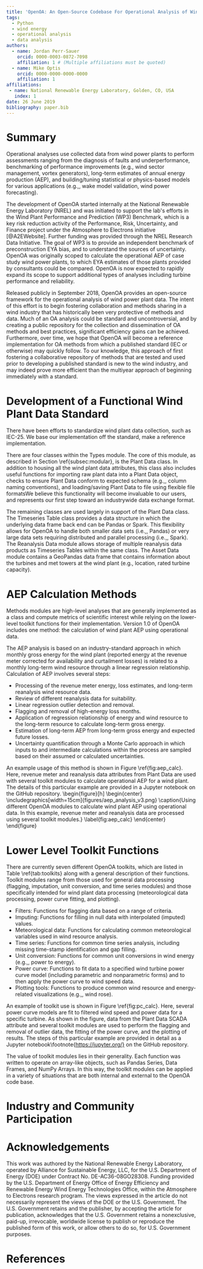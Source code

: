 ```yaml
---
title: 'OpenOA: An Open-Source Codebase For Operational Analysis of Wind Farms'
tags:
  - Python
  - wind energy
  - operational analysis
  - data analysis
authors:
  - name: Jordan Perr-Sauer
    orcid: 0000-0003-0872-7098
    affiliation: 1 # (Multiple affiliations must be quoted)
  - name: Mike Optis
    orcid: 0000-0000-0000-0000
    affiliation: 1
affiliations:
 - name: National Renewable Energy Laboratory, Golden, CO, USA
   index: 1
date: 26 June 2019
bibliography: paper.bib
---
```


# Summary

Operational analyses use collected data from wind power plants to perform assessments ranging from the diagnosis of faults and underperformance, benchmarking of performance improvements (e.g., wind sector management, vortex generators), long-term estimates of annual energy production (AEP), and building/tuning statistical or physics-based models for various applications (e.g.,, wake model validation, wind power forecasting).

The development of OpenOA started internally at the National Renewable Energy Laboratory (NREL) and was initiated to support the lab's efforts in the Wind Plant Performance and Prediction (WP3) Benchmark, which is a key risk reduction activity of the Performance, Risk, Uncertainty, and Finance project under the Atmosphere to Electrons initiative [@A2EWebsite].
Further funding was provided through the NREL Research Data Initiative.
The goal of WP3 is to provide an independent benchmark of preconstruction EYA bias, and to understand the sources of uncertainty.
OpenOA was originally scoped to calculate the operational AEP of case study wind power plants, to which EYA estimates of those plants provided by consultants could be compared.
OpenOA is now expected to rapidly expand its scope to support additional types of analyses including turbine performance and reliability.

Released publicly in September 2018, OpenOA provides an open-source framework for the operational analysis of wind power plant data.
The intent of this effort is to begin fostering collaboration and methods sharing in a wind industry that has historically been very protective of methods and data.
Much of an OA analysis could be standard and uncontroversial, and by creating a public repository for the collection and dissemination of OA methods and best practices, significant efficiency gains can be achieved.
Furthermore, over time, we hope that OpenOA will become a reference implementation for OA methods from which a published standard (IEC or otherwise) may quickly follow.
To our knowledge, this approach of first fostering a collaborative repository of methods that are tested and used prior to developing a published standard is new to the wind industry, and may indeed prove more efficient than the multiyear approach of beginning immediately with a standard.

# Development of a Functional Wind Plant Data Standard
There have been efforts to standardize wind plant data collection, such as IEC-25.
We base our implementation off the standard, make a reference implementation.

There are four classes within the Types module.
The core of this module, as described in Section \ref{subsec:modular}, is the Plant Data class.
In addition to housing all the wind plant data attributes, this class also includes useful functions for importing raw plant data into a Plant Data object, checks to ensure Plant Data conform to expected schema (e.g.,, column naming conventions), and loading/saving Plant Data to file using flexible file formatsWe believe this functionality will become invaluable to our users, and represents our first step toward an industrywide data exchange format.

The remaining classes are used largely in support of the Plant Data class.
The Timeseries Table class provides a data structure in which the underlying data frame back end can be Pandas or Spark.
This flexibility allows for OpenOA to handle both smaller data sets (i.e.,, Pandas) or very large data sets requiring distributed and parallel processing (i.e.,, Spark).
The Reanalysis Data module allows storage of multiple reanalysis data products as Timeseries Tables within the same class.
The Asset Data module contains a GeoPandas data frame that contains information about the turbines and met towers at the wind plant (e.g., location, rated turbine capacity).

# AEP Calculation Methods
Methods modules are high-level analyses that are generally implemented as a class and compute metrics of scientific interest while relying on the lower-level toolkit functions for their implementation.
Version 1.0 of OpenOA includes one method: the calculation of wind plant AEP using operational data.

The AEP analysis is based on an industry-standard approach in which monthly gross energy for the wind plant (reported energy at the revenue meter corrected for availability and curtailment losses) is related to a monthly long-term wind resource through a linear regression relationship.
Calculation of AEP involves several steps:

- Processing of the revenue meter energy, loss estimates, and long-term reanalysis wind resource data.
- Review of different reanalysis data for suitability.
- Linear regression outlier detection and removal.
- Flagging and removal of high-energy loss months.
- Application of regression relationship of energy and wind resource to the long-term resource to calculate long-term gross energy.
- Estimation of long-term AEP from long-term gross energy and expected future losses.
- Uncertainty quantification through a Monte Carlo approach in which inputs to and intermediate calculations within the process are sampled based on their assumed or calculated uncertainties.

An example usage of this method is shown in Figure \ref{fig:aep_calc}.
Here, revenue meter and reanalysis data attributes from Plant Data are used with several toolkit modules to calculate operational AEP for a wind plant.
The details of this particular example are provided in a Jupyter notebook on the GitHub repository.
\begin{figure}[h]
\begin{center}
\includegraphics[width=15cm]{figures/aep_analysis_v3.png}
\caption{Using different OpenOA modules to calculate wind plant AEP using operational data.
In this example, revenue meter and reanalysis data are processed using several toolkit modules.}
\label{fig:aep_calc}
\end{center}
\end{figure}

# Lower Level Toolkit Functions
There are currently seven different OpenOA toolkits, which are listed in Table \ref{tab:toolkits} along with a general description of their functions.
Toolkit modules range from those used for general data processing (flagging, imputation, unit conversion, and time series modules) and those specifically intended for wind plant data processing (meteorological data processing, power curve fitting, and plotting).

- Filters: Functions for flagging data based on a range of criteria.
- Imputing: Functions for filling in null data with interpolated (imputed) values.
- Meteorological data: Functions for calculating common meteorological variables used in wind resource analysis.
- Time series: Functions for common time series analysis, including missing time-stamp identification and gap filling.
- Unit conversion: Functions for common unit conversions in wind energy (e.g.,, power to energy).
- Power curve: Functions to fit data to a specified wind turbine power curve model (including parametric and nonparametric forms) and to then apply the power curve to wind speed data.
- Plotting tools: Functions to produce common wind resource and energy-related visualizations (e.g.,, wind rose).

An example of toolkit use is shown in Figure \ref{fig:pc_calc}.
Here, several power curve models are fit to filtered wind speed and power data for a specific turbine.
As shown in the figure, data from the Plant Data SCADA attribute and several toolkit modules are used to perform the flagging and removal of outlier data, the fitting of the power curve, and the plotting of results.
The steps of this particular example are provided in detail as a Jupyter notebook\footnote{https://jupyter.org/} on the GitHub repository.

The value of toolkit modules lies in their generality.
Each function was written to operate on array-like objects, such as Pandas Series, Data Frames, and NumPy Arrays.
In this way, the toolkit modules can be applied in a variety of situations that are both internal and external to the OpenOA code base.

# Industry and Community Participation

# Acknowledgements
This work was authored by the National Renewable Energy Laboratory, operated by Alliance for Sustainable Energy, LLC, for the U.S. Department of Energy (DOE) under Contract No. DE-AC36-08GO28308.
Funding provided by the U.S. Department of Energy Office of Energy Efficiency and Renewable Energy Wind Energy Technologies Office, within the Atmosphere to Electrons research program.
The views expressed in the article do not necessarily represent the views of the DOE or the U.S. Government.
The U.S. Government retains and the publisher, by accepting the article for publication, acknowledges that the U.S. Government retains a nonexclusive, paid-up, irrevocable, worldwide license to publish or reproduce the published form of this work, or allow others to do so, for U.S. Government purposes.

# References
